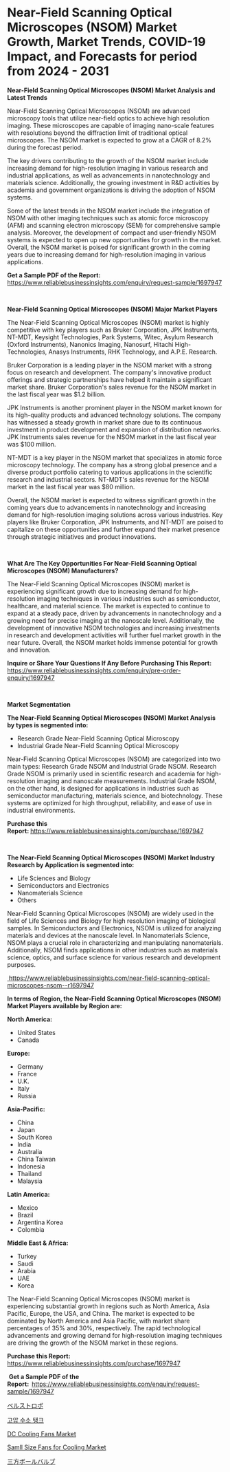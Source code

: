 <p><h1>Near-Field Scanning Optical Microscopes (NSOM) Market Growth, Market Trends, COVID-19 Impact, and Forecasts for period from 2024 - 2031</h1></p><p><strong>Near-Field Scanning Optical Microscopes (NSOM) Market Analysis and Latest Trends</strong></p>
<p><p>Near-Field Scanning Optical Microscopes (NSOM) are advanced microscopy tools that utilize near-field optics to achieve high resolution imaging. These microscopes are capable of imaging nano-scale features with resolutions beyond the diffraction limit of traditional optical microscopes. The NSOM market is expected to grow at a CAGR of 8.2% during the forecast period.</p><p>The key drivers contributing to the growth of the NSOM market include increasing demand for high-resolution imaging in various research and industrial applications, as well as advancements in nanotechnology and materials science. Additionally, the growing investment in R&D activities by academia and government organizations is driving the adoption of NSOM systems.</p><p>Some of the latest trends in the NSOM market include the integration of NSOM with other imaging techniques such as atomic force microscopy (AFM) and scanning electron microscopy (SEM) for comprehensive sample analysis. Moreover, the development of compact and user-friendly NSOM systems is expected to open up new opportunities for growth in the market. Overall, the NSOM market is poised for significant growth in the coming years due to increasing demand for high-resolution imaging in various applications.</p></p>
<p><strong>Get a Sample PDF of the Report:&nbsp;</strong> <a href="https://www.reliablebusinessinsights.com/enquiry/request-sample/1697947">https://www.reliablebusinessinsights.com/enquiry/request-sample/1697947</a></p>
<p>&nbsp;</p>
<p><strong>Near-Field Scanning Optical Microscopes (NSOM) Major Market Players</strong></p>
<p><p>The Near-Field Scanning Optical Microscopes (NSOM) market is highly competitive with key players such as Bruker Corporation, JPK Instruments, NT-MDT, Keysight Technologies, Park Systems, Witec, Asylum Research (Oxford Instruments), Nanonics Imaging, Nanosurf, Hitachi High-Technologies, Anasys Instruments, RHK Technology, and A.P.E. Research.</p><p>Bruker Corporation is a leading player in the NSOM market with a strong focus on research and development. The company's innovative product offerings and strategic partnerships have helped it maintain a significant market share. Bruker Corporation's sales revenue for the NSOM market in the last fiscal year was $1.2 billion.</p><p>JPK Instruments is another prominent player in the NSOM market known for its high-quality products and advanced technology solutions. The company has witnessed a steady growth in market share due to its continuous investment in product development and expansion of distribution networks. JPK Instruments sales revenue for the NSOM market in the last fiscal year was $100 million.</p><p>NT-MDT is a key player in the NSOM market that specializes in atomic force microscopy technology. The company has a strong global presence and a diverse product portfolio catering to various applications in the scientific research and industrial sectors. NT-MDT's sales revenue for the NSOM market in the last fiscal year was $80 million.</p><p>Overall, the NSOM market is expected to witness significant growth in the coming years due to advancements in nanotechnology and increasing demand for high-resolution imaging solutions across various industries. Key players like Bruker Corporation, JPK Instruments, and NT-MDT are poised to capitalize on these opportunities and further expand their market presence through strategic initiatives and product innovations.</p></p>
<p>&nbsp;</p>
<p><strong>What Are The Key Opportunities For Near-Field Scanning Optical Microscopes (NSOM) Manufacturers?</strong></p>
<p><p>The Near-Field Scanning Optical Microscopes (NSOM) market is experiencing significant growth due to increasing demand for high-resolution imaging techniques in various industries such as semiconductor, healthcare, and material science. The market is expected to continue to expand at a steady pace, driven by advancements in nanotechnology and a growing need for precise imaging at the nanoscale level. Additionally, the development of innovative NSOM technologies and increasing investments in research and development activities will further fuel market growth in the near future. Overall, the NSOM market holds immense potential for growth and innovation.</p></p>
<p><strong>Inquire or Share Your Questions If Any Before Purchasing This Report:</strong> <a href="https://www.reliablebusinessinsights.com/enquiry/pre-order-enquiry/1697947">https://www.reliablebusinessinsights.com/enquiry/pre-order-enquiry/1697947</a></p>
<p>&nbsp;</p>
<p><strong>Market Segmentation</strong></p>
<p><strong>The Near-Field Scanning Optical Microscopes (NSOM) Market Analysis by types is segmented into:</strong></p>
<p><ul><li>Research Grade Near-Field Scanning Optical Microscopy</li><li>Industrial Grade Near-Field Scanning Optical Microscopy</li></ul></p>
<p><p>Near-Field Scanning Optical Microscopes (NSOM) are categorized into two main types: Research Grade NSOM and Industrial Grade NSOM. Research Grade NSOM is primarily used in scientific research and academia for high-resolution imaging and nanoscale measurements. Industrial Grade NSOM, on the other hand, is designed for applications in industries such as semiconductor manufacturing, materials science, and biotechnology. These systems are optimized for high throughput, reliability, and ease of use in industrial environments.</p></p>
<p><strong>Purchase this Report:&nbsp;</strong><a href="https://www.reliablebusinessinsights.com/purchase/1697947">https://www.reliablebusinessinsights.com/purchase/1697947</a></p>
<p>&nbsp;</p>
<p><strong>The Near-Field Scanning Optical Microscopes (NSOM) Market Industry Research by Application is segmented into:</strong></p>
<p><ul><li>Life Sciences and Biology</li><li>Semiconductors and Electronics</li><li>Nanomaterials Science</li><li>Others</li></ul></p>
<p><p>Near-Field Scanning Optical Microscopes (NSOM) are widely used in the field of Life Sciences and Biology for high resolution imaging of biological samples. In Semiconductors and Electronics, NSOM is utilized for analyzing materials and devices at the nanoscale level. In Nanomaterials Science, NSOM plays a crucial role in characterizing and manipulating nanomaterials. Additionally, NSOM finds applications in other industries such as materials science, optics, and surface science for various research and development purposes.</p></p>
<p><a href="https://www.reliablebusinessinsights.com/near-field-scanning-optical-microscopes-nsom--r1697947">&nbsp;https://www.reliablebusinessinsights.com/near-field-scanning-optical-microscopes-nsom--r1697947</a></p>
<p><strong>In terms of Region, the Near-Field Scanning Optical Microscopes (NSOM) Market Players available by Region are:</strong></p>
<p>
    <p> <strong> North America: </strong>
        <ul>
            <li>United States</li>
            <li>Canada</li>
        </ul>
        </p> 
    <p> <strong> Europe: </strong>
        <ul>
            <li>Germany</li>
            <li>France</li>
            <li>U.K.</li>
            <li>Italy</li>
            <li>Russia</li>
        </ul>
        </p> 
    <p> <strong> Asia-Pacific: </strong>
        <ul>
            <li>China</li>
            <li>Japan</li>
            <li>South Korea</li>
            <li>India</li>
            <li>Australia</li>
            <li>China Taiwan</li>
            <li>Indonesia</li>
            <li>Thailand</li>
            <li>Malaysia</li>
        </ul>
        </p> 
    <p> <strong> Latin America: </strong>
        <ul>
            <li>Mexico</li>
            <li>Brazil</li>
            <li>Argentina Korea</li>
            <li>Colombia</li>
        </ul>
        </p> 
    <p> <strong> Middle East & Africa: </strong>
        <ul>
            <li>Turkey</li>
            <li>Saudi</li>
            <li>Arabia</li>
            <li>UAE</li>
            <li>Korea</li>
        </ul>
    </p>
    </p>
<p><p>The Near-Field Scanning Optical Microscopes (NSOM) market is experiencing substantial growth in regions such as North America, Asia Pacific, Europe, the USA, and China. The market is expected to be dominated by North America and Asia Pacific, with market share percentages of 35% and 30%, respectively. The rapid technological advancements and growing demand for high-resolution imaging techniques are driving the growth of the NSOM market in these regions.</p></p>
<p><strong>Purchase this Report: </strong><a href="https://www.reliablebusinessinsights.com/purchase/1697947">https://www.reliablebusinessinsights.com/purchase/1697947</a></p>
<p>&nbsp;<strong>Get a Sample PDF of the Report:&nbsp;&nbsp;</strong><a href="https://www.reliablebusinessinsights.com/enquiry/request-sample/1697947">https://www.reliablebusinessinsights.com/enquiry/request-sample/1697947</a></p>
<p><strong></strong></p>
<p><p><a href="https://github.com/RandallRunte2023/Market-Research-Report-List-1/blob/main/5487694100440.md">ベルストロボ</a></p><p><a href="https://github.com/khairinauzunul/Market-Research-Report-List-1/blob/main/436739093984.md">고압 수소 탱크</a></p><p><a href="https://github.com/SheilaBruen2023/Market-Research-Report-List-1/blob/main/dc-cooling-fans-market.md">DC Cooling Fans Market</a></p><p><a href="https://github.com/marthawweekle/Market-Research-Report-List-1/blob/main/samll-size-fans-for-cooling-market.md">Samll Size Fans for Cooling Market</a></p><p><a href="https://github.com/GiovaniLeannon/Market-Research-Report-List-1/blob/main/9966971100441.md">三方ボールバルブ</a></p></p>